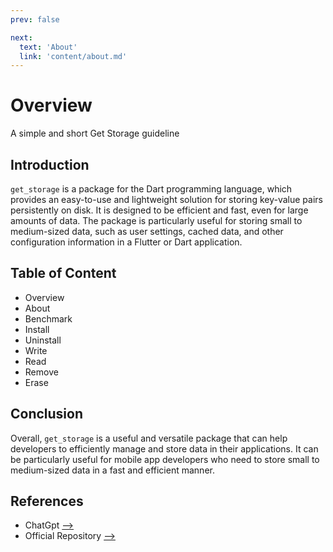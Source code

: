 ```yaml
---
prev: false

next:
  text: 'About'
  link: 'content/about.md'
---
```




# Overview

A simple and short Get Storage guideline

## Introduction

`get_storage` is a package for the Dart programming language, which provides an easy-to-use and lightweight solution for storing key-value pairs persistently on disk. It is designed to be efficient and fast, even for large amounts of data. The package is particularly useful for storing small to medium-sized data, such as user settings, cached data, and other configuration information in a Flutter or Dart application.

## Table of Content

- Overview
- About
- Benchmark
- Install
- Uninstall
- Write
- Read
- Remove
- Erase

## Conclusion

Overall, `get_storage` is a useful and versatile package that can help developers to efficiently manage and store data in their applications. It can be particularly useful for mobile app developers who need to store small to medium-sized data in a fast and efficient manner.

## References

- ChatGpt [-->](https://chat.openai.com)
- Official Repository [-->](https://github.com/jonataslaw/get_storage)
